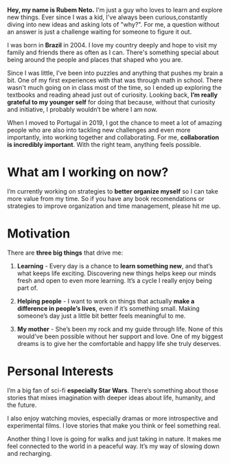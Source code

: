 **Hey, my name is Rubem Neto.** I'm just a guy who loves to learn and explore new things. Ever since I was a kid, I've always been curious,constantly diving into new ideas and asking lots of "why?". For me, a question without an answer is just a challenge waiting for someone to figure it out.

I was born in **Brazil** in 2004. I love my country deeply and hope to visit my family and friends there as often as I can. There's something special about being around the people and places that shaped who you are.

Since I was little, I’ve been into puzzles and anything that pushes my brain a bit. One of my first experiences with that was through math in school. There wasn't much going on in class most of the time, so I ended up exploring the textbooks and reading ahead just out of curiosity. Looking back, **I’m really grateful to my younger self** for doing that because, without that curiosity and initiative, I probably wouldn’t be where I am now.

When I moved to Portugal in 2019, I got the chance to meet a lot of amazing people who are also into tackling new challenges and even more importantly, into working together and collaborating. For me, **collaboration is incredibly important**. With the right team, anything feels possible.

# What am I working on now?

I’m currently working on strategies to **better organize myself** so I can take more value from my time. So if you have any book recomendations or strategies to improve organization and time management, please hit me up.

# Motivation

There are **three big things** that drive me:

1. **Learning** - Every day is a chance to **learn something new**, and that’s what keeps life exciting. Discovering new things helps keep our minds fresh and open to even more learning. It’s a cycle I really enjoy being part of.

2. **Helping people** - I want to work on things that actually **make a difference in people’s lives**, even if it’s something small. Making someone’s day just a little bit better feels meaningful to me.

3. **My mother** - She’s been my rock and my guide through life. None of this would’ve been possible without her support and love. One of my biggest dreams is to give her the comfortable and happy life she truly deserves.

# Personal Interests

I’m a big fan of sci-fi **especially Star Wars**. There’s something about those stories that mixes imagination with deeper ideas about life, humanity, and the future.

I also enjoy watching movies, especially dramas or more introspective and experimental films. I love stories that make you think or feel something real.

Another thing I love is going for walks and just taking in nature. It makes me feel connected to the world in a peaceful way. It’s my way of slowing down and recharging.